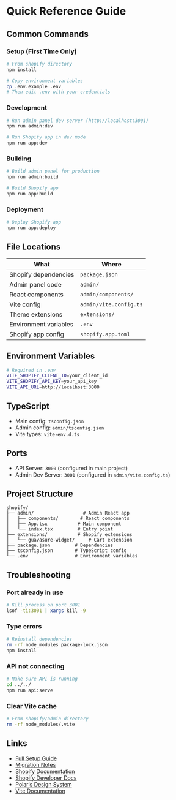 # Quick Reference Guide

## Common Commands

### Setup (First Time Only)

```bash
# From shopify directory
npm install

# Copy environment variables
cp .env.example .env
# Then edit .env with your credentials
```

### Development

```bash
# Run admin panel dev server (http://localhost:3001)
npm run admin:dev

# Run Shopify app in dev mode
npm run app:dev
```

### Building

```bash
# Build admin panel for production
npm run admin:build

# Build Shopify app
npm run app:build
```

### Deployment

```bash
# Deploy Shopify app
npm run app:deploy
```

## File Locations

| What                  | Where                  |
| --------------------- | ---------------------- |
| Shopify dependencies  | `package.json`         |
| Admin panel code      | `admin/`               |
| React components      | `admin/components/`    |
| Vite config           | `admin/vite.config.ts` |
| Theme extensions      | `extensions/`          |
| Environment variables | `.env`                 |
| Shopify app config    | `shopify.app.toml`     |

## Environment Variables

```bash
# Required in .env
VITE_SHOPIFY_CLIENT_ID=your_client_id
VITE_SHOPIFY_API_KEY=your_api_key
VITE_API_URL=http://localhost:3000
```

## TypeScript

- Main config: `tsconfig.json`
- Admin config: `admin/tsconfig.json`
- Vite types: `vite-env.d.ts`

## Ports

- API Server: `3000` (configured in main project)
- Admin Dev Server: `3001` (configured in `admin/vite.config.ts`)

## Project Structure

```
shopify/
├── admin/                  # Admin React app
│   ├── components/        # React components
│   ├── App.tsx           # Main component
│   └── index.tsx         # Entry point
├── extensions/           # Shopify extensions
│   └── guavasure-widget/     # Cart extension
├── package.json         # Dependencies
├── tsconfig.json        # TypeScript config
└── .env                 # Environment variables
```

## Troubleshooting

### Port already in use

```bash
# Kill process on port 3001
lsof -ti:3001 | xargs kill -9
```

### Type errors

```bash
# Reinstall dependencies
rm -rf node_modules package-lock.json
npm install
```

### API not connecting

```bash
# Make sure API is running
cd ../../
npm run api:serve
```

### Clear Vite cache

```bash
# From shopify/admin directory
rm -rf node_modules/.vite
```

## Links

- [Full Setup Guide](./SETUP.md)
- [Migration Notes](./MIGRATION_NOTES.md)
- [Shopify Documentation](./README.md)
- [Shopify Developer Docs](https://shopify.dev/docs)
- [Polaris Design System](https://polaris.shopify.com/)
- [Vite Documentation](https://vitejs.dev/)
